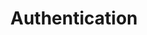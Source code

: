 ---
title: "Authentication"
weight: 1
menu:
  server:
    parent: "server_api"
    identifier: "server_authentication_api"
---